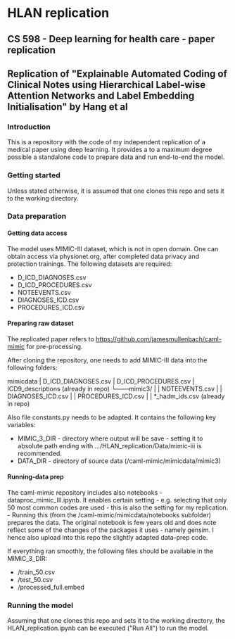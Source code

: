 # HLAN replication

## CS 598 - Deep learning for health care - paper replication
## Replication of "Explainable Automated Coding of Clinical Notes using Hierarchical Label-wise Attention Networks and Label Embedding Initialisation" by Hang et al

### Introduction
This is a repository with the code of my independent replication of a medical paper using deep learning. It provides a to a maximum degree possible a standalone code to prepare data and run end-to-end the model.

### Getting started
Unless stated otherwise, it is assumed that one clones this repo and sets it to the working directory.

### Data preparation
#### Getting data access
The model uses MIMIC-III dataset, which is not in open domain. One can obtain access via physionet.org, after completed data privacy and protection trainings.
The following datasets are required:
- D_ICD_DIAGNOSES.csv
- D_ICD_PROCEDURES.csv
- NOTEEVENTS.csv
- DIAGNOSES_ICD.csv
- PROCEDURES_ICD.csv

#### Preparing raw dataset
The replicated paper refers to https://github.com/jamesmullenbach/caml-mimic for pre-processing. 

After cloning the repository, one needs to add MIMIC-III data into the following folders:

mimicdata
|   D_ICD_DIAGNOSES.csv
|   D_ICD_PROCEDURES.csv
|   ICD9_descriptions (already in repo)
└───mimic3/
|   |   NOTEEVENTS.csv
|   |   DIAGNOSES_ICD.csv
|   |   PROCEDURES_ICD.csv
|   |   *_hadm_ids.csv (already in repo)

Also file constants.py needs to be adapted. It contains the following key variables:
- MIMIC_3_DIR - directory where output will be save - setting it to absolute path ending with .../HLAN_replication/Data/mimic-iii is recommended.
- DATA_DIR - directory of source data (/caml-mimic/mimicdata/mimic3)

#### Running-data prep
The caml-mimic repository includes also notebooks - dataproc_mimic_III.ipynb. It enables certain setting - e.g. selecting that only 50 most common codes are used - this is also the setting for my replication. - Running this (from the /caml-mimic/mimicdata/notebooks subfolder) prepares the data. The original notebook is few years old and does note reflect some of the changes of the packages it uses - namely gensim. I hence also upload into this repo the slightly adapted data-prep code.

If everything ran smoothly, the following files should be available in the MIMIC_3_DIR:
- /train_50.csv
- /test_50.csv
- /processed_full.embed

### Running the model
Assuming that one clones this repo and sets it to the working directory, the HLAN_replication.ipynb can be executed ("Run All") to run the model.
